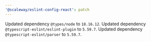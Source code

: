 ```yaml
---
'@scaleway/eslint-config-react': patch
---
```


Updated dependency `@types/node` to `18.16.12`.
Updated dependency `@typescript-eslint/eslint-plugin` to `5.59.7`.
Updated dependency `@typescript-eslint/parser` to `5.59.7`.
